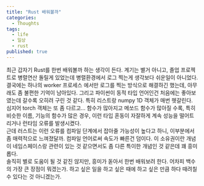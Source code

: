 ```yaml
---
title: "Rust 배워볼까"
categories:
  - Thoughts
tags:
  - life
  - 일상
  - rust
published: true
---
```


최근 갑자기 Rust를 한번 배워볼까 하는 생각이 든다. 계기는 별거 아니고, 졸업 프로젝트로 병렬연산 돌릴게 있었는데 병렬환경에서 로그 찍는게 생각보다 쉬운일이 아니었다. 결국에는 하나의 worker 프로세스 에서만 로그를 찍는 방식으로 해결하긴 했는데, 아무래도 좀 불편한 기억이 남아있다. 그리고 파이썬이 동적 타입 언어인건 처음에는 좋아보였는데 갈수록 오히려 구린 것 같다. 특히 리스트랑 numpy 1D 객체가 매번 헷갈린다. 심지어 torch 객체는 또 좀 다르고... 함수가 많아지고 메쏘드 함수가 많아질 수록, 특히 비슷한 이름, 기능의 함수가 많은 경우, 이런 타입 혼동이 자잘하게 계속 성능을 떨어트리거나 런타임 오류를 발생시켰다.  
근데 러스트는 이런 오류를 컴파일 단계에서 잡아줄 가능성이 높다고 하니, 이부분에서 좀 매력적으로 느껴졌달까. 컴파일 언어로써 속도가 빠른건 덤이다. 이 소유권이란 개념이 네임스페이스랑 관련이 있는 것 같으면서도 좀 다른 특이한 개념인 것 같은데 꽤 흥미롭다.  
솔직히 별로 도움이 될 것 같진 않지만, 흥미가 돋아서 한번 배워보려 한다. 어차피 백수의 가장 큰 장점이 뭐겠는가. 하고 싶은 일을 하고 싶은 때에 하고 싶은 만큼 하다 때려칠 수 있다는 것 아니겠는가.